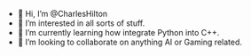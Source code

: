 - 👋 Hi, I’m @CharlesHilton
- 👀 I’m interested in all sorts of stuff.
- 🌱 I’m currently learning how integrate Python into C++.
- 💞️ I’m looking to collaborate on anything AI or Gaming related.
